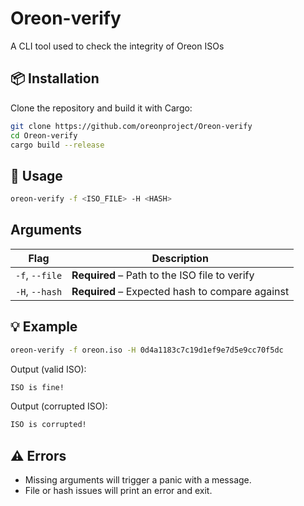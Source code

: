 # Oreon-verify
A CLI tool used to check the integrity of Oreon ISOs
## 📦 Installation
Clone the repository and build it with Cargo:
```bash
git clone https://github.com/oreonproject/Oreon-verify
cd Oreon-verify
cargo build --release
```
## 🧪 Usage
```bash
oreon-verify -f <ISO_FILE> -H <HASH>
```
## Arguments

| Flag              | Description                                   |
|-------------------|-----------------------------------------------|
| `-f`, `--file`    | **Required** – Path to the ISO file to verify |
| `-H`, `--hash`    | **Required** – Expected hash to compare against |
## 💡 Example
```bash
oreon-verify -f oreon.iso -H 0d4a1183c7c19d1ef9e7d5e9cc70f5dc
```
Output (valid ISO):
```bash
ISO is fine!
```
Output (corrupted ISO):
```bash
ISO is corrupted!
```
## ⚠️ Errors
* Missing arguments will trigger a panic with a message.
* File or hash issues will print an error and exit.